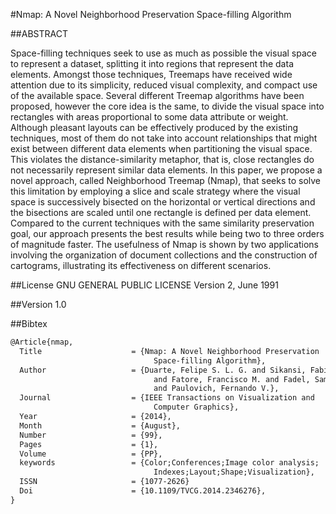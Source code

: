 #Nmap: A Novel Neighborhood Preservation Space-filling Algorithm



##ABSTRACT

Space-filling techniques seek to use as much as possible the visual space to represent a dataset, splitting it into regions that represent the data elements. Amongst those techniques, Treemaps have received wide attention due to its simplicity, reduced visual complexity, and compact use of the available space. Several different Treemap algorithms have been proposed, however the core idea is the same, to divide the visual space into rectangles with areas proportional to some data attribute or weight. Although pleasant layouts can be effectively produced by the existing techniques, most of them do not take into account relationships that might exist between different data elements when partitioning the visual space. This violates the distance-similarity metaphor, that is, close rectangles do not necessarily represent similar data elements. In this paper, we propose a novel approach, called Neighborhood Treemap (Nmap), that seeks to solve this limitation by employing a slice and scale strategy where the visual space is successively bisected on the horizontal or vertical directions and the bisections are scaled until one rectangle is defined per data element. Compared to the current techniques with the same similarity preservation goal, our approach presents the best results while being two to three orders of magnitude faster. The usefulness of Nmap is shown by two applications involving the organization of document collections and the construction of cartograms, illustrating its effectiveness on different scenarios.

##License
GNU GENERAL PUBLIC LICENSE Version 2, June 1991

##Version
1.0

##Bibtex
```tex
@Article{nmap,
  Title                    = {Nmap: A Novel Neighborhood Preservation 
                                Space-filling Algorithm},
  Author                   = {Duarte, Felipe S. L. G. and Sikansi, Fabio H.  G.
                                and Fatore, Francisco M. and Fadel, Samuel G. 
                                and Paulovich, Fernando V.},
  Journal                  = {IEEE Transactions on Visualization and 
                                Computer Graphics},
  Year                     = {2014},
  Month                    = {August},
  Number                   = {99},
  Pages                    = {1},
  Volume                   = {PP},
  keywords                 = {Color;Conferences;Image color analysis;
                                Indexes;Layout;Shape;Visualization}, 
  ISSN                     = {1077-2626}
  Doi                      = {10.1109/TVCG.2014.2346276},
}
```
